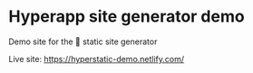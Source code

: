 
# Hyperapp site generator demo
Demo site for the 🚀 static site generator

Live site: https://hyperstatic-demo.netlify.com/
